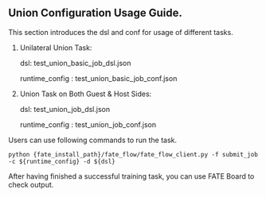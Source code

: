## Union Configuration Usage Guide.

This section introduces the dsl and conf for usage of different tasks.

1. Unilateral Union Task:

    dsl: test_union_basic_job_dsl.json

    runtime_config : test_union_basic_job_conf.json

2.  Union Task on Both Guest & Host Sides:

    dsl: test_union_job_dsl.json

    runtime_config : test_union_job_conf.json

Users can use following commands to run the task.

    python {fate_install_path}/fate_flow/fate_flow_client.py -f submit_job -c ${runtime_config} -d ${dsl}

After having finished a successful training task, you can use FATE Board to check output. 